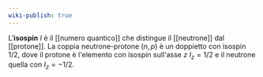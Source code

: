 ```yaml
---
wiki-publish: true
---
```

L'**isospin** $I$ è il [[numero quantico]] che distingue il [[neutrone]] dal [[protone]]. La coppia neutrone-protone $(n, p)$ è un doppietto con isospin $1/2$, dove il protone è l'elemento con isospin sull'asse $z$ $I_{z}=1/2$ e il neutrone quella con $I_{z}=-1/2$.